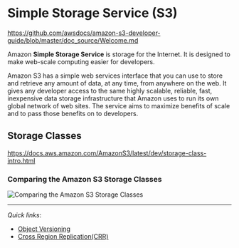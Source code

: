 # Simple Storage Service (S3)
https://github.com/awsdocs/amazon-s3-developer-guide/blob/master/doc_source/Welcome.md

Amazon **Simple Storage Service** is storage for the Internet. It is designed to make web-scale computing easier for developers.

Amazon S3 has a simple web services interface that you can use to store and retrieve any amount of data, at any time, from anywhere on the web. It gives any developer access to the same highly scalable, reliable, fast, inexpensive data storage infrastructure that Amazon uses to run its own global network of web sites. The service aims to maximize benefits of scale and to pass those benefits on to developers.

## Storage Classes
https://docs.aws.amazon.com/AmazonS3/latest/dev/storage-class-intro.html

### Comparing the Amazon S3 Storage Classes
![Comparing the Amazon S3 Storage Classes](https://i.imgur.com/AbDC4aP.png)

---
_Quick links_:
- [Object Versioning](https://docs.aws.amazon.com/AmazonS3/latest/dev/ObjectVersioning.html)
- [Cross Region Replication(CRR)](https://aws.amazon.com/answers/infrastructure-management/crr-monitor/)
